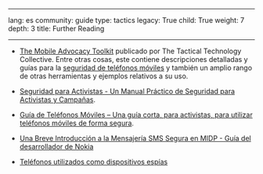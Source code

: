 

---

lang: es
community: guide
type: tactics
legacy: True
child: True
weight: 7
depth: 3
title: Further Reading

---

* [The Mobile Advocacy Toolkit](http://mobiles.tacticaltech.org) publicado por The Tactical Technology Collective. Entre otras cosas, este contiene descripciones detalladas y guías para la [seguridad de teléfonos móviles](http://mobiles.tacticaltech.org/) y también un amplio rango de otras herramientas y ejemplos relativos a su uso. 

* [Seguridad para Activistas - Un Manual Práctico de Seguridad para Activistas y Campañas](http://www.activistsecurity.org/).

* [Guía de Teléfonos Móviles – Una guía corta, para activistas, para utilizar teléfonos móviles de forma segura](http://www.freebeagles.org/articles/mobile_phones.html).

* [Una Breve Introducción a la Mensajería SMS Segura en MIDP - Guía del desarrollador de Nokia](http://sw.nokia.com/id/5274b81c-12d0-43bb-8d89-26f6a1ae111f/A_Brief_Introduction_to_Secure_SMS_Messaging_in_MIDP_en.pdf)

* [Teléfonos utilizados como dispositivos espías](http://www.mysecured.com/?p=127)



